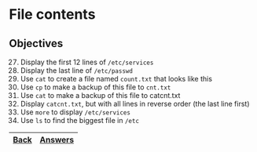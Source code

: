 # File contents

## Objectives

27. Display the first 12 lines of `/etc/services`
28. Display the last line of `/etc/passwd`
29. Use `cat` to create a file named `count.txt` that looks like this
30. Use `cp` to make a backup of this file to `cnt.txt`
31. Use `cat` to make a backup of this file to catcnt.txt
32. Display `catcnt.txt`, but with all lines in reverse order (the last line first)
33. Use `more` to display `/etc/services`
34. Use `ls` to find the biggest file in `/etc`

[Back](/README.md)| [Answers](https://github.com/ricmmartins/fasthack-linux-answers/blob/main/challenges/lab-worfile-contents.md) | 
:----- |:-----
